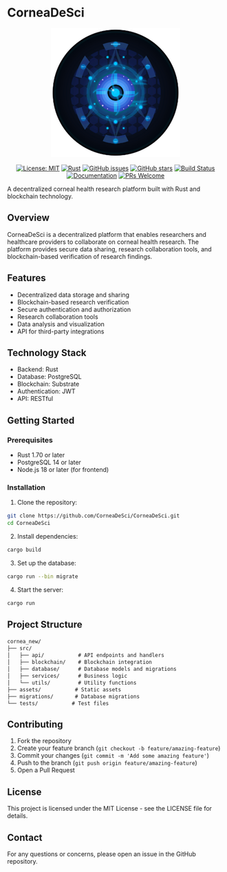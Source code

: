 # CorneaDeSci

<div align="center">
  <img src="https://raw.githubusercontent.com/CorneaDeSci/CorneaDeSci/main/assets/logo.jpg" width="300" height="300" alt="CorneaDeSci Logo">
</div>

<div align="center">

[![License: MIT](https://img.shields.io/badge/License-MIT-yellow.svg)](https://opensource.org/licenses/MIT)
[![Rust](https://img.shields.io/badge/Rust-1.70%2B-orange.svg)](https://www.rust-lang.org)
[![GitHub issues](https://img.shields.io/github/issues/CorneaDeSci/CorneaDeSci)](https://github.com/CorneaDeSci/CorneaDeSci/issues)
[![GitHub stars](https://img.shields.io/github/stars/CorneaDeSci/CorneaDeSci)](https://github.com/CorneaDeSci/CorneaDeSci/stargazers)
[![Build Status](https://img.shields.io/github/workflow/status/CorneaDeSci/CorneaDeSci/CI)](https://github.com/CorneaDeSci/CorneaDeSci/actions)
[![Documentation](https://img.shields.io/badge/docs-latest-blue.svg)](https://corneadesci.github.io/docs)
[![PRs Welcome](https://img.shields.io/badge/PRs-welcome-brightgreen.svg)](https://github.com/CorneaDeSci/CorneaDeSci/pulls)

</div>

A decentralized corneal health research platform built with Rust and blockchain technology.

## Overview

CorneaDeSci is a decentralized platform that enables researchers and healthcare providers to collaborate on corneal health research. The platform provides secure data sharing, research collaboration tools, and blockchain-based verification of research findings.

## Features

- Decentralized data storage and sharing
- Blockchain-based research verification
- Secure authentication and authorization
- Research collaboration tools
- Data analysis and visualization
- API for third-party integrations

## Technology Stack

- Backend: Rust
- Database: PostgreSQL
- Blockchain: Substrate
- Authentication: JWT
- API: RESTful

## Getting Started

### Prerequisites

- Rust 1.70 or later
- PostgreSQL 14 or later
- Node.js 18 or later (for frontend)

### Installation

1. Clone the repository:
```bash
git clone https://github.com/CorneaDeSci/CorneaDeSci.git
cd CorneaDeSci
```

2. Install dependencies:
```bash
cargo build
```

3. Set up the database:
```bash
cargo run --bin migrate
```

4. Start the server:
```bash
cargo run
```

## Project Structure

```
cornea_new/
├── src/
│   ├── api/           # API endpoints and handlers
│   ├── blockchain/    # Blockchain integration
│   ├── database/      # Database models and migrations
│   ├── services/      # Business logic
│   └── utils/         # Utility functions
├── assets/           # Static assets
├── migrations/       # Database migrations
└── tests/           # Test files
```

## Contributing

1. Fork the repository
2. Create your feature branch (`git checkout -b feature/amazing-feature`)
3. Commit your changes (`git commit -m 'Add some amazing feature'`)
4. Push to the branch (`git push origin feature/amazing-feature`)
5. Open a Pull Request

## License

This project is licensed under the MIT License - see the LICENSE file for details.

## Contact

For any questions or concerns, please open an issue in the GitHub repository.
